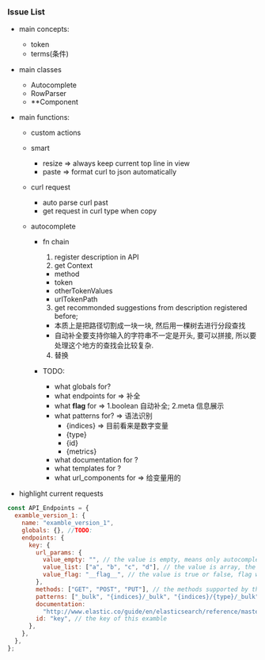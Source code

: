 ### Issue List

- main concepts:
  - token
  - terms(条件)
- main classes
  - Autocomplete
  - RowParser
  - \*\*Component
- main functions:

  - custom actions
  - smart
    - resize => always keep current top line in view
    - paste => format curl to json automatically
  - curl request
    - auto parse curl past
    - get request in curl type when copy
  - autocomplete

    - fn chain

      1. register description in API
      2. get Context

      - method
      - token
      - otherTokenValues
      - urlTokenPath

      3. get recommonded suggestions from description registered before;

      - 本质上是把路径切割成一块一块, 然后用一棵树去进行分段查找
      - 自动补全要支持你输入的字符串不一定是开头, 要可以拼接, 所以要处理这个地方的查找会比较复杂.

      4. 替换

    - TODO:
      - what globals for?
      - what endpoints for => 补全
      - what **flag** for => 1.boolean 自动补全; 2.meta 信息展示
      - what patterns for? => 语法识别
        - {indices} => 目前看来是数字变量
        - {type}
        - {id}
        - {metrics}
      - what documentation for ?
      - what templates for ?
      - what url_components for => 给变量用的

- highlight current requests

```javascript
const API_Endpoints = {
  examble_version_1: {
    name: "examble_version_1",
    globals: {}, //TODO:
    endpoints: {
      key: {
        url_params: {
          value_empty: "", // the value is empty, means only autocomplete the key,
          value_list: ["a", "b", "c", "d"], // the value is array, the cdds to autocomplete
          value_flag: "__flag__", // the value is true or false, flag will show in meta
        },
        methods: ["GET", "POST", "PUT"], // the methods supported by this patterns,
        patterns: ["_bulk", "{indices}/_bulk", "{indices}/{type}/_bulk"], // the patterns means the paths to be supported, we support both ordinal string and variables here
        documentation:
          "http://www.elastic.co/guide/en/elasticsearch/reference/master/docs-bulk.html", // the doc link of this path
        id: "key", // the key of this examble
      },
    },
  },
};
```
